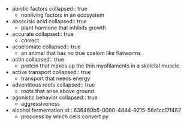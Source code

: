 - abiotic factors
  collapsed:: true
	- nonliving factors in an ecosystem
- absscisic acid
  collapsed:: true
	- plant hormone that inhibits growth
- accurate
  collapsed:: true
	- correct
- acoelomate
  collapsed:: true
	- an animal that has no true coelom like flatworms
- actin
  collapsed:: true
	- protein that makes up the thin myofilaments in a skeletal muscle.
- active transport
  collapsed:: true
	- transport that needs energy
- adventitous roots
  collapsed:: true
	- roots that arise above ground
- agonistic behavior
  collapsed:: true
	- aggressiveness
- alcohol fermentation
  id:: 636460b5-0080-4844-9215-56a1cc17f482
	- proccess by which cells convert py